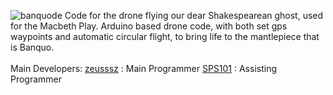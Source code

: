 ![banquode](https://github.com/user-attachments/assets/0ed4915d-0ec7-4c81-8dc5-e460502a02ae)
Code for the drone flying our dear Shakespearean ghost, used for the Macbeth Play.
Arduino based drone code, with both set gps waypoints and automatic circular flight, to bring life to the mantlepiece that is Banquo.
<br>
<br>
Main Developers:
[zeusssz](https://github.com/zeusssz) : Main Programmer
[SPS101](https://github.com/SPS101) : Assisting Programmer
